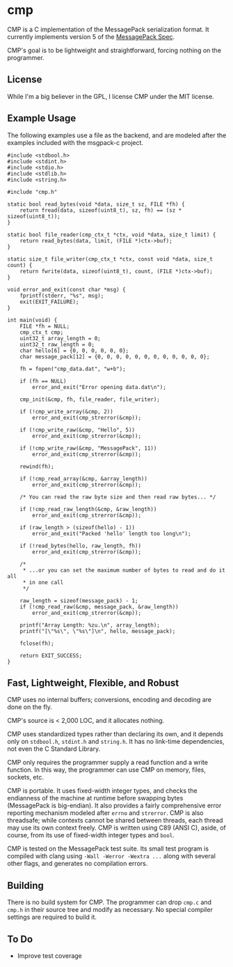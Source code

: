 # cmp

CMP is a C implementation of the MessagePack serialization format.  It
currently implements version 5 of the [MessagePack
Spec](http://github.com/msgpack/msgpack/blob/master/spec.md).

CMP's goal is to be lightweight and straightforward, forcing nothing on the
programmer.

## License

While I'm a big believer in the GPL, I license CMP under the MIT license.

## Example Usage

The following examples use a file as the backend, and are modeled after the
examples included with the msgpack-c project.

    #include <stdbool.h>
    #include <stdint.h>
    #include <stdio.h>
    #include <stdlib.h>
    #include <string.h>

    #include "cmp.h"

    static bool read_bytes(void *data, size_t sz, FILE *fh) {
        return fread(data, sizeof(uint8_t), sz, fh) == (sz * sizeof(uint8_t));
    }

    static bool file_reader(cmp_ctx_t *ctx, void *data, size_t limit) {
        return read_bytes(data, limit, (FILE *)ctx->buf);
    }

    static size_t file_writer(cmp_ctx_t *ctx, const void *data, size_t count) {
        return fwrite(data, sizeof(uint8_t), count, (FILE *)ctx->buf);
    }

    void error_and_exit(const char *msg) {
        fprintf(stderr, "%s", msg);
        exit(EXIT_FAILURE);
    }

    int main(void) {
        FILE *fh = NULL;
        cmp_ctx_t cmp;
        uint32_t array_length = 0;
        uint32_t raw_length = 0;
        char hello[6] = {0, 0, 0, 0, 0, 0};
        char message_pack[12] = {0, 0, 0, 0, 0, 0, 0, 0, 0, 0, 0, 0};

        fh = fopen("cmp_data.dat", "w+b");

        if (fh == NULL)
            error_and_exit("Error opening data.dat\n");

        cmp_init(&cmp, fh, file_reader, file_writer);

        if (!cmp_write_array(&cmp, 2))
            error_and_exit(cmp_strerror(&cmp));

        if (!cmp_write_raw(&cmp, "Hello", 5))
            error_and_exit(cmp_strerror(&cmp));

        if (!cmp_write_raw(&cmp, "MessagePack", 11))
            error_and_exit(cmp_strerror(&cmp));

        rewind(fh);

        if (!cmp_read_array(&cmp, &array_length))
            error_and_exit(cmp_strerror(&cmp));

        /* You can read the raw byte size and then read raw bytes... */

        if (!cmp_read_raw_length(&cmp, &raw_length))
            error_and_exit(cmp_strerror(&cmp));

        if (raw_length > (sizeof(hello) - 1))
            error_and_exit("Packed 'hello' length too long\n");

        if (!read_bytes(hello, raw_length, fh))
            error_and_exit(cmp_strerror(&cmp));

        /*
         * ...or you can set the maximum number of bytes to read and do it all
         * in one call
         */

        raw_length = sizeof(message_pack) - 1;
        if (!cmp_read_raw(&cmp, message_pack, &raw_length))
            error_and_exit(cmp_strerror(&cmp));

        printf("Array Length: %zu.\n", array_length);
        printf("[\"%s\", \"%s\"]\n", hello, message_pack);

        fclose(fh);

        return EXIT_SUCCESS;
    }


## Fast, Lightweight, Flexible, and Robust

CMP uses no internal buffers; conversions, encoding and decoding are done on
the fly.

CMP's source is < 2,000 LOC, and it allocates nothing.

CMP uses standardized types rather than declaring its own, and it depends only
on `stdbool.h`, `stdint.h` and `string.h`.  It has no link-time dependencies,
not even the C Standard Library.

CMP only requires the programmer supply a read function and a write function.
In this way, the programmer can use CMP on memory, files, sockets, etc.

CMP is portable.  It uses fixed-width integer types, and checks the endianness
of the machine at runtime before swapping bytes (MessagePack is big-endian).
It also provides a fairly comprehensive error reporting mechanism modeled after
`errno` and `strerror`.  CMP is also threadsafe; while contexts cannot be
shared between threads, each thread may use its own context freely.  CMP is
written using C89 (ANSI C), aside, of course, from its use of fixed-width
integer types and `bool`.

CMP is tested on the MessagePack test suite.  Its small test program is
compiled with clang using `-Wall -Werror -Wextra ...` along with several other
flags, and generates no compilation errors.

## Building

There is no build system for CMP.  The programmer can drop `cmp.c` and `cmp.h`
in their source tree and modify as necessary.  No special compiler settings are required to build it.

## To Do

  - Improve test coverage

